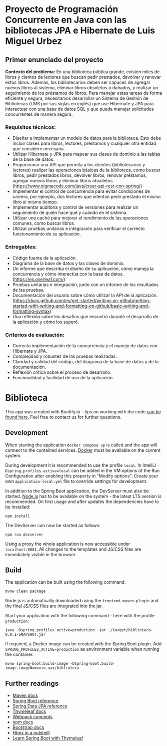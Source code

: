 # Proyecto de Programación Concurrente en Java con las bibliotecas JPA e Hibernate de Luis Miguel Urbez

## Primer enunciado del proyecto

**Contexto del problema:**
En una biblioteca pública grande, existen miles de libros y cientos de lectores que buscan pedir prestados, devolver y renovar estos libros. Además, los bibliotecarios deben ser capaces de agregar nuevos libros al sistema, eliminar libros obsoletos o dañados, y realizar un seguimiento de los préstamos de libros. Para manejar estas tareas de forma eficiente y segura, necesitamos desarrollar un Sistema de Gestión de Bibliotecas (LMS por sus siglas en inglés) que use Hibernate y JPA para interactuar con una base de datos SQL y que pueda manejar solicitudes concurrentes de manera segura.

### Requisitos técnicos:

- Diseñar e implementar un modelo de datos para la biblioteca. Esto debe incluir clases para libros, lectores, préstamos y cualquier otra entidad que considere necesaria.
- Utilizar Hibernate y JPA para mapear sus clases de dominio a las tablas de la base de datos.
- Proporcionar una API que permita a los clientes (bibliotecarios y lectores) realizar las operaciones básicas de la biblioteca, como buscar libros, pedir prestados libros, devolver libros, renovar préstamos, agregar nuevos libros y eliminar libros obsoletos. (https://www.nigmacode.com/java/crear-api-rest-con-spring/)
- Implementar el control de concurrencia para evitar condiciones de carrera, por ejemplo, dos lectores que intentan pedir prestado el mismo libro al mismo tiempo.
- Implementar auditoría y control de versiones para realizar un seguimiento de quién hace qué y cuándo en el sistema.
- Utilizar una caché para mejorar el rendimiento de las operaciones comunes, como buscar libros.
- Utilizar pruebas unitarias e integración para verificar el correcto funcionamiento de su aplicación.

### Entregables:

- Código fuente de la aplicación.
- Diagrama de la base de datos y las clases de dominio.
- Un informe que describa el diseño de su aplicación, cómo maneja la concurrencia y cómo interactúa con la base de datos. (https://es.overleaf.com/)
- Pruebas unitarias e integración, junto con un informe de los resultados de las pruebas.
- Documentación del usuario sobre cómo utilizar la API de la aplicación. (https://docs.github.com/es/get-started/writing-on-github/getting-started-with-writing-and-formatting-on-github/basic-writing-and-formatting-syntax)
- Una reflexión sobre los desafíos que encontró durante el desarrollo de la aplicación y cómo los superó.

### Criterios de evaluación:

- Correcta implementación de la concurrencia y el manejo de datos con Hibernate y JPA.
- Complejidad y robustez de las pruebas realizadas.
- Claridad y calidad del código, del diagrama de la base de datos y de la documentación.
- Reflexión crítica sobre el proceso de desarrollo.
- Funcionalidad y facilidad de uso de la aplicación.

# Biblioteca

This app was created with Bootify.io - tips on working with the code [can be found here](https://bootify.io/next-steps/).
Feel free to contact us for further questions.

## Development

When starting the application `docker compose up` is called and the app will connect to the contained services.
[Docker](https://www.docker.com/get-started/) must be available on the current system.

During development it is recommended to use the profile `local`. In IntelliJ `-Dspring.profiles.active=local` can be
added in the VM options of the Run Configuration after enabling this property in "Modify options". Create your own
`application-local.yml` file to override settings for development.

In addition to the Spring Boot application, the DevServer must also be started. [Node.js](https://nodejs.org/) has to be
available on the system - the latest LTS version is recommended. On first usage and after updates the dependencies have to be installed:

```
npm install
```

The DevServer can now be started as follows:

```
npm run devserver
```

Using a proxy the whole application is now accessible under `localhost:8081`. All changes to the templates and JS/CSS
files are immediately visible in the browser.

## Build

The application can be built using the following command:

```
mvnw clean package
```

Node.js is automatically downloaded using the `frontend-maven-plugin` and the final JS/CSS files are integrated into the jar.

Start your application with the following command - here with the profile `production`:

```
java -Dspring.profiles.active=production -jar ./target/biblioteca-0.0.1-SNAPSHOT.jar
```

If required, a Docker image can be created with the Spring Boot plugin. Add `SPRING_PROFILES_ACTIVE=production` as
environment variable when running the container.

```
mvnw spring-boot:build-image -Dspring-boot.build-image.imageName=io.uax/biblioteca
```

## Further readings

* [Maven docs](https://maven.apache.org/guides/index.html)  
* [Spring Boot reference](https://docs.spring.io/spring-boot/docs/current/reference/htmlsingle/)  
* [Spring Data JPA reference](https://docs.spring.io/spring-data/jpa/docs/current/reference/html/)  
* [Thymeleaf docs](https://www.thymeleaf.org/documentation.html)  
* [Webpack concepts](https://webpack.js.org/concepts/)  
* [npm docs](https://docs.npmjs.com/)  
* [Bootstrap docs](https://getbootstrap.com/docs/5.3/getting-started/introduction/)  
* [Htmx in a nutshell](https://htmx.org/docs/)  
* [Learn Spring Boot with Thymeleaf](https://www.wimdeblauwe.com/books/taming-thymeleaf/)  
